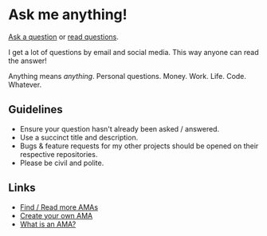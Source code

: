 # Ask me anything!

[Ask a question](../../issues/new) or [read questions](../../issues?q=is%3Aissue+is%3Aclosed+sort%3Aupdated-desc).

I get a lot of questions by email and social media. This way anyone can read the answer!

Anything means *anything*. Personal questions. Money. Work. Life. Code. Whatever.

## Guidelines

* Ensure your question hasn't already been asked / answered.
* Use a succinct title and description.
* Bugs & feature requests for my other projects should be opened on their respective repositories.
* Please be civil and polite.

## Links

- [Find / Read more AMAs](https://github.com/sindresorhus/amas)
- [Create your own AMA](https://github.com/sindresorhus/amas/blob/master/create-ama.md)
- [What is an AMA?](https://en.wikipedia.org/wiki/Reddit#IAmA_and_AMA)
